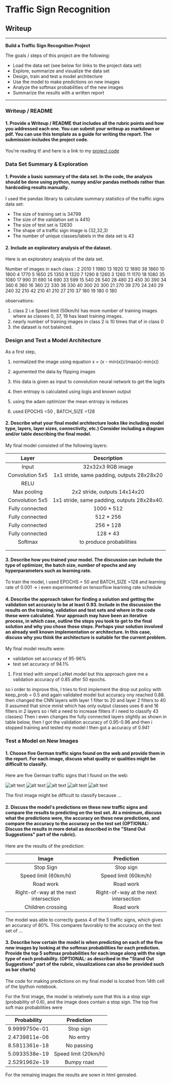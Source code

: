 # **Traffic Sign Recognition** 

## Writeup

---

**Build a Traffic Sign Recognition Project**

The goals / steps of this project are the following:
* Load the data set (see below for links to the project data set)
* Explore, summarize and visualize the data set
* Design, train and test a model architecture
* Use the model to make predictions on new images
* Analyze the softmax probabilities of the new images
* Summarize the results with a written report


---
### Writeup / README

#### 1. Provide a Writeup / README that includes all the rubric points and how you addressed each one. You can submit your writeup as markdown or pdf. You can use this template as a guide for writing the report. The submission includes the project code.

You're reading it! and here is a link to my [project code](https://github.com/vengalraoguttha/CarND-Traffic-Sign-Classifier-Project/blob/master/Traffic_Sign_Classifier.ipynb)

### Data Set Summary & Exploration

#### 1. Provide a basic summary of the data set. In the code, the analysis should be done using python, numpy and/or pandas methods rather than hardcoding results manually.

I used the pandas library to calculate summary statistics of the traffic
signs data set:

* The size of training set is 34799
* The size of the validation set is 4410
* The size of test set is 12630
* The shape of a traffic sign image is (32,32,3)
* The number of unique classes/labels in the data set is 43

#### 2. Include an exploratory analysis of the dataset.

Here is an exploratory analysis of the data set. 

Number of images in each class : 
2     2010
1     1980
13    1920
12    1890
38    1860
10    1800
4     1770
5     1650
25    1350
9     1320
7     1290
8     1260
3     1260
11    1170
18    1080
35    1080
17     990
31     690
14     690
33     599
15     540
26     540
28     480
23     450
30     390
34     360
6      360
16     360
22     330
36     330
40     300
20     300
21     270
39     270
24     240
29     240
32     210
42     210
41     210
27     210
37     180
19     180
0      180

observations:
1) class 2 i.e Speed limit (50km/h) has more number of training images where as classes 0, 37, 19 has least training images.
2) nearly number of training images in class 2 is 10 times that of in class 0 
3) the dataset is not balalnced.


### Design and Test a Model Architecture

As a first step,

1) normalized the image using equation x = (x - min(x))/(max(x)-min(x))

2) agumented the data by flipping images

3) this data is given as input to convolution neural network to get the logits

4) then entropy is calculated using logis and known output

5) using the adam optimizer the mean entropy is reduces

6) used  EPOCHS =50 , BATCH_SIZE =128 


#### 2. Describe what your final model architecture looks like including model type, layers, layer sizes, connectivity, etc.) Consider including a diagram and/or table describing the final model.

My final model consisted of the following layers:

| Layer         		|     Description	        					| 
|:---------------------:|:---------------------------------------------:| 
| Input         		| 32x32x3 RGB image   							| 
| Convolution 5x5     	| 1x1 stride, same padding, outputs 28x28x20 	|
| RELU					|												|
| Max pooling	      	| 2x2 stride,  outputs 14x14x20 				|
| Convolution 5x5	    | 1x1 stride, same padding, outputs 28x28x40.  	|
| Fully connected		| 1000 * 512   									|
| Fully connected		| 512 * 256   									|
| Fully connected		| 256 * 128   									|
| Fully connected		| 128 * 43   									|
| Softmax				| to produce probabilities  					|
|						|												|
|						|												|
 


#### 3. Describe how you trained your model. The discussion can include the type of optimizer, the batch size, number of epochs and any hyperparameters such as learning rate.

To train the model, 
i used EPOCHS = 50 and  BATCH_SIZE =128 
and learning rate of 0.001
-> i even experimented on tensorflow learining rate schedule 

#### 4. Describe the approach taken for finding a solution and getting the validation set accuracy to be at least 0.93. Include in the discussion the results on the training, validation and test sets and where in the code these were calculated. Your approach may have been an iterative process, in which case, outline the steps you took to get to the final solution and why you chose those steps. Perhaps your solution involved an already well known implementation or architecture. In this case, discuss why you think the architecture is suitable for the current problem.

My final model results were:
* validation set accuracy of 95-96%
* test set accuracy of 94.1%

1) First tried with simpel LeNet model but this approach gave me a validation accuracy of 0.85 after 50 epochs.

  so i order to improve this, I tries to first implement the drop out policy with keep_prob = 0.5 and again validated model but accuracy ony reached 0.88. then changed the CNN layers with layer 1 filter to 20 and layer 2 filters to 40 (I assumed that since mnist which has only output classes uses 6 and 16 filters in 2 layers so i felt a need to increase filters if i need to classify 43 classes)
  Then i even changes the fully connected layers slightly as shown in table below, then I got the validation accuracy of 0.95-0.96 and then i stopped training and tested my model I then got a accuracy of 0.941
 

### Test a Model on New Images
#### 1. Choose five German traffic signs found on the web and provide them in the report. For each image, discuss what quality or qualities might be difficult to classify.

Here are five German traffic signs that I found on the web:

![alt text](./img1.jpg) ![alt text](./img2.jpeg) ![alt text](./img3.jpg)
![alt text](./img4.jpeg) ![alt text](./img5.jpeg)

The first image might be difficult to classify because ...

#### 2. Discuss the model's predictions on these new traffic signs and compare the results to predicting on the test set. At a minimum, discuss what the predictions were, the accuracy on these new predictions, and compare the accuracy to the accuracy on the test set (OPTIONAL: Discuss the results in more detail as described in the "Stand Out Suggestions" part of the rubric).

Here are the results of the prediction:

| Image			        |     Prediction	        					| 
|:---------------------:|:---------------------------------------------:| 
| Stop Sign      		| Stop sign   									| 
| Speed limit (60km/h) 	| Speed limit (60km/h) 							|
| Road work	    		| Road work										|
| Right-of-way at the next intersection| Right-of-way at the next intersection	|
| Children crossing  	| Road work      							|


The model was able to correctly guess 4 of the 5 traffic signs, which gives an accuracy of 80%. This compares favorably to the accuracy on the test set of ...

#### 3. Describe how certain the model is when predicting on each of the five new images by looking at the softmax probabilities for each prediction. Provide the top 5 softmax probabilities for each image along with the sign type of each probability. (OPTIONAL: as described in the "Stand Out Suggestions" part of the rubric, visualizations can also be provided such as bar charts)

The code for making predictions on my final model is located from 14th cell of the Ipython notebook.

For the first image, the model is relatively sure that this is a stop sign (probability of 0.6), and the image does contain a stop sign. The top five soft max probabilities were

| Probability         	|     Prediction	        					| 
|:---------------------:|:---------------------------------------------:| 
| 9.9999750e-01			| Stop sign   									| 
| 2.4739811e-06			| No entry  									|
| 8.5811361e-18			| No passing									|
| 5.0933538e-19			| Speed limit (20km/h)			 				|
| 2.5291962e-19		    | Bumpy road        							|


For the remainig images the results are sown in html genrated.

